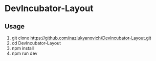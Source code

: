 # DevIncubator-Layout

## Usage
1. git clone https://github.com/nazlukyanovich/DevIncubator-Layout.git
2. cd DevIncubator-Layout
3. npm install
4. npm run dev

